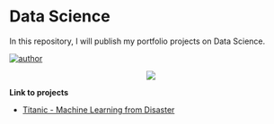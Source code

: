 # Data Science

In this repository, I will publish my portfolio projects on Data Science.

[![author](https://img.shields.io/badge/author-Carlos_Roberto-black.svg)](https://www.linkedin.com/in/carlos-roberto1/) 

<p align="center">
  <img src="https://miro.medium.com/max/894/0*7S9KSPtgAz0t4Ia2.jpg" >
</p>

**Link to projects**

* [Titanic - Machine Learning from Disaster](https://bit.ly/3HeGTfd)
